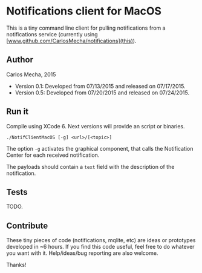 
# Notifications client for MacOS

This is a tiny command line client for pulling notifications from
a notifications service (currently using [www.github.com/CarlosMecha/notifications](this)).

## Author

Carlos Mecha, 2015

- Version 0.1: Developed from 07/13/2015 and released on 07/17/2015.
- Version 0.5: Developed from 07/20/2015 and released on 07/24/2015.

## Run it

Compile using XCode 6. Next versions will provide an script or binaries.

```
./NotifClientMacOS [-g] <url>/[<topic>]
```

The option `-g` activates the graphical component, that calls the Notification Center for
each received notification.

The payloads should contain a `text` field with the description of the notification.

## Tests

TODO.

## Contribute

These tiny pieces of code (notifications, mqlite, etc) are ideas or prototypes developed in
~6 hours. If you find this code useful, feel free to do whatever you want with it. Help/ideas/bug
reporting are also welcome.

Thanks!


